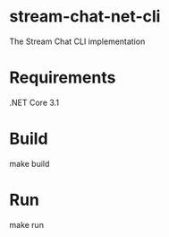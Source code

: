 # stream-chat-net-cli
The Stream Chat CLI implementation

# Requirements
.NET Core 3.1

# Build
make build

# Run
make run
